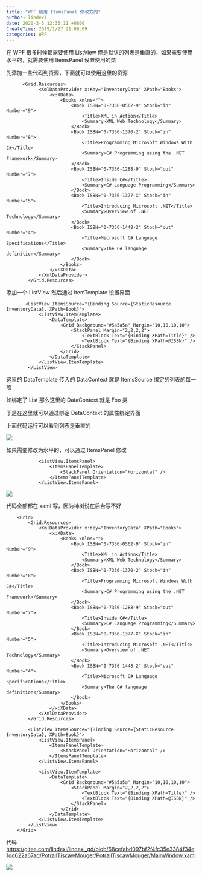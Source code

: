 ```yaml
---
title: "WPF 使用 ItemsPanel 修改方向"
author: lindexi
date: 2020-3-5 12:33:11 +0800
CreateTime: 2019/1/27 21:08:09
categories: WPF
---
```


在 WPF 很多时候都需要使用 ListView 但是默认的列表是垂直的，如果需要使用水平的，就需要使用 ItemsPanel 设置使用的类

<!--more-->


<!-- CreateTime:2019/1/27 21:08:09 -->

<!-- csdn -->

先添加一些代码到资源，下面就可以使用这里的资源

```
      <Grid.Resources>
            <XmlDataProvider x:Key="InventoryData" XPath="Books">
                <x:XData>
                    <Books xmlns="">
                        <Book ISBN="0-7356-0562-9" Stock="in" Number="9">
                            <Title>XML in Action</Title>
                            <Summary>XML Web Technology</Summary>
                        </Book>
                        <Book ISBN="0-7356-1370-2" Stock="in" Number="8">
                            <Title>Programming Microsoft Windows With C#</Title>
                            <Summary>C# Programming using the .NET Framework</Summary>
                        </Book>
                        <Book ISBN="0-7356-1288-9" Stock="out" Number="7">
                            <Title>Inside C#</Title>
                            <Summary>C# Language Programming</Summary>
                        </Book>
                        <Book ISBN="0-7356-1377-X" Stock="in" Number="5">
                            <Title>Introducing Microsoft .NET</Title>
                            <Summary>Overview of .NET Technology</Summary>
                        </Book>
                        <Book ISBN="0-7356-1448-2" Stock="out" Number="4">
                            <Title>Microsoft C# Language Specifications</Title>
                            <Summary>The C# language definition</Summary>
                        </Book>
                    </Books>
                </x:XData>
            </XmlDataProvider>
        </Grid.Resources>
```

添加一个 ListView 然后通过 ItemTemplate 设置界面

```
       <ListView ItemsSource="{Binding Source={StaticResource InventoryData}, XPath=Book}">
            <ListView.ItemTemplate>
                <DataTemplate>
                    <Grid Background="#5a5a5a" Margin="10,10,10,10">
                        <StackPanel Margin="2,2,2,2">
                            <TextBlock Text="{Binding XPath=Title}" />
                            <TextBlock Text="{Binding XPath=@ISBN}" />
                        </StackPanel>
                    </Grid>
                </DataTemplate>
            </ListView.ItemTemplate>
        </ListView>
```

这里的 DataTemplate 传入的 DataContext 就是 ItemsSource 绑定的列表的每一项

如绑定了 List<Foo> 那么这里的 DataContext 就是 Foo 类

于是在这里就可以通过绑定 DataContext 的属性绑定界面

上面代码运行可以看到列表是垂直的

<!-- ![](image/WPF 使用 ItemsPanel 修改方向/WPF 使用 ItemsPanel 修改方向0.png) -->

![](http://image.acmx.xyz/lindexi%2F2019111195855155)

如果需要修改为水平的，可以通过 ItemsPanel 修改

```
            <ListView.ItemsPanel>
                <ItemsPanelTemplate>
                    <StackPanel Orientation="Horizontal" />
                </ItemsPanelTemplate>
            </ListView.ItemsPanel>
```

<!-- ![](image/WPF 使用 ItemsPanel 修改方向/WPF 使用 ItemsPanel 修改方向1.png) -->

![](http://image.acmx.xyz/lindexi%2F20191112004858)

代码全部都在 xaml 写，因为神树说在后台写不好

```
    <Grid>
        <Grid.Resources>
            <XmlDataProvider x:Key="InventoryData" XPath="Books">
                <x:XData>
                    <Books xmlns="">
                        <Book ISBN="0-7356-0562-9" Stock="in" Number="9">
                            <Title>XML in Action</Title>
                            <Summary>XML Web Technology</Summary>
                        </Book>
                        <Book ISBN="0-7356-1370-2" Stock="in" Number="8">
                            <Title>Programming Microsoft Windows With C#</Title>
                            <Summary>C# Programming using the .NET Framework</Summary>
                        </Book>
                        <Book ISBN="0-7356-1288-9" Stock="out" Number="7">
                            <Title>Inside C#</Title>
                            <Summary>C# Language Programming</Summary>
                        </Book>
                        <Book ISBN="0-7356-1377-X" Stock="in" Number="5">
                            <Title>Introducing Microsoft .NET</Title>
                            <Summary>Overview of .NET Technology</Summary>
                        </Book>
                        <Book ISBN="0-7356-1448-2" Stock="out" Number="4">
                            <Title>Microsoft C# Language Specifications</Title>
                            <Summary>The C# language definition</Summary>
                        </Book>
                    </Books>
                </x:XData>
            </XmlDataProvider>
        </Grid.Resources>

        <ListView ItemsSource="{Binding Source={StaticResource InventoryData}, XPath=Book}">
            <ListView.ItemsPanel>
                <ItemsPanelTemplate>
                    <StackPanel Orientation="Horizontal" />
                </ItemsPanelTemplate>
            </ListView.ItemsPanel>

            <ListView.ItemTemplate>
                <DataTemplate>
                    <Grid Background="#5a5a5a" Margin="10,10,10,10">
                        <StackPanel Margin="2,2,2,2">
                            <TextBlock Text="{Binding XPath=Title}" />
                            <TextBlock Text="{Binding XPath=@ISBN}" />
                        </StackPanel>
                    </Grid>
                </DataTemplate>
            </ListView.ItemTemplate>
        </ListView>
    </Grid>
```

代码 https://gitee.com/lindexi/lindexi_gd/blob/68cefabd097bf2f4fc35e3384f34e1dc622a67ad/PotrallTiscawMouger/PotrallTiscawMouger/MainWindow.xaml

![](http://image.acmx.xyz/lindexi%2F20191272185553)

